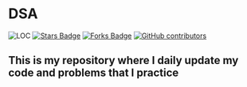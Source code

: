 # DSA

<img src="https://sloc.xyz/github/21Shadow10/DSA" alt="LOC"/> <a href="https://github.com/21Shadow10/DSA/stargazers"><img src="https://img.shields.io/github/stars/21Shadow10/DSA" alt="Stars Badge"/></a>
<a href="https://github.com/21Shadow10/DSA/network/members"><img src="https://img.shields.io/github/forks/21Shadow10/DSA" alt="Forks Badge"/></a>
<a href="https://github.com/21Shadow10/DSA/graphs/contributors"><img alt="GitHub contributors" src="https://img.shields.io/github/contributors/21Shadow10/DSA?color=2b9348"></a>

## This is my repository where I daily update my code and problems that I practice
